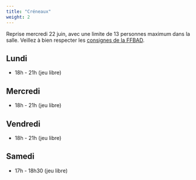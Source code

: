 ```yaml
---
title: "Créneaux"
weight: 2
---
```


Reprise mercredi 22 juin, avec une limite de 13 personnes maximum dans la salle. Veillez à bien respecter les [consignes de la FFBAD](/files/reprise.pdf).

## Lundi

- 18h - 21h (jeu libre)

## Mercredi

- 18h - 21h (jeu libre)

## Vendredi

- 18h - 21h (jeu libre)

## Samedi

- 17h - 18h30 (jeu libre)
